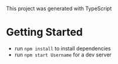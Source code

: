 This project was generated with TypeScript

# Getting Started
- run `npm install` to install dependencies
- run `npm start Username` for a dev server

